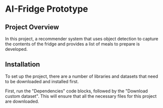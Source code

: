 # AI-Fridge Prototype

## Project Overview
In this project, a recommender system that uses object detection to capture the contents of the fridge and provides a list of meals to prepare is developed.

## Installation

To set up the project, there are a number of libraries and datasets that need to be downloaded and installed first.

First, run the "Dependencies" code blocks, followed by the "Download custom dataset". This will ensure that all the necessary files for this project are downloaded.
